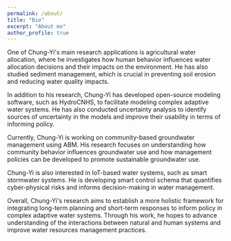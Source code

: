 ```yaml
---
permalink: /about/
title: "Bio"
excerpt: "About me"
author_profile: true
---
```


One of Chung-Yi's main research applications is agricultural water allocation, where he investigates how human behavior influences water allocation decisions and their impacts on the environment. He has also studied sediment management, which is crucial in preventing soil erosion and reducing water quality impacts.

In addition to his research, Chung-Yi has developed open-source modeling software, such as HydroCNHS, to facilitate modeling complex adaptive water systems. He has also conducted uncertainty analysis to identify sources of uncertainty in the models and improve their usability in terms of informing policy.

Currently, Chung-Yi is working on community-based groundwater management using ABM. His research focuses on understanding how community behavior influences groundwater use and how management policies can be developed to promote sustainable groundwater use.

Chung-Yi is also interested in IoT-based water systems, such as smart stormwater systems. He is developing smart control schema that quantifies cyber-physical risks and informs decision-making in water management.

Overall, Chung-Yi's research aims to establish a more holistic framework for integrating long-term planning and short-term responses to inform policy in complex adaptive water systems. Through his work, he hopes to advance understanding of the interactions between natural and human systems and improve water resources management practices.
